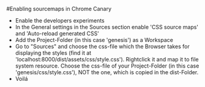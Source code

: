 #Enabling sourcemaps in Chrome Canary

- Enable the developers experiments
- In the General settings in the Sources section enable 'CSS source maps' and 'Auto-reload generated CSS'
- Add the Project-Folder (in this case 'genesis') as a Workspace
- Go to "Sources" and choose the css-file which the Browser takes for displaying the styles (find it at 'localhost:8000/dist/assets/css/style.css'). Rightclick it and map it to file system resource. Choose the css-file of your Project-Folder (in this case 'genesis/css/style.css'), NOT the one, which is copied in the dist-Folder.
- Voilá